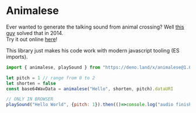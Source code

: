 # Animalese

Ever wanted to generate the talking sound from animal crossing? Well [this guy](https://github.com/Acedio/animalese.js/) solved that in 2014.
<br>Try it out online [here](http://acedio.github.io/animalese.js/)!

This library just makes his code work with modern javascript tooling (ES imports).
 
```js
import { animalese, playSound } from "https://deno.land/x/animalese@1.0.1.0/animalese.js"

let pitch = 1 // range from 0 to 2
let shorten = false
const base64WavData = animalese("Hello", shorten, pitch).dataURI

// ONLY IN BROWSER
playSound("Hello World", {pitch: 1}).then(()=>console.log("audio finished"))
```
